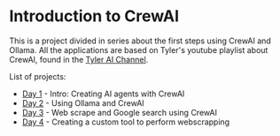 # Introduction to CrewAI

This is a project divided in series about the first steps using CrewAI and Ollama. All the applications are based on Tyler's youtube playlist about CrewAI, found in the [Tyler AI Channel](https://bit.ly/4gZOwZ9).

List of projects:
- [Day 1](https://github.com/diogojfr/crewai_intro/tree/main/crewai_series/day_01) - Intro: Creating AI agents with CrewAI
- [Day 2](https://github.com/diogojfr/crewai_intro/tree/main/crewai_series/day_02) - Using Ollama and CrewAI 
- [Day 3](https://github.com/diogojfr/crewai_intro/tree/main/crewai_series/day_03) - Web scrape and Google search using CrewAI
- [Day 4](https://github.com/diogojfr/crewai_intro/tree/main/crewai_series/day_04) - Creating a custom tool to perform webscrapping